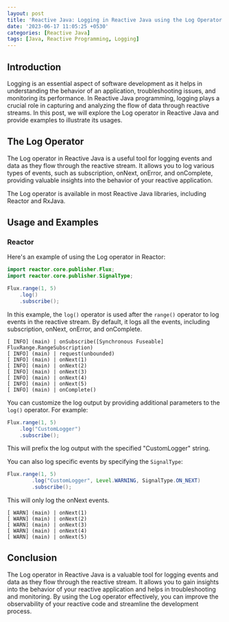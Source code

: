 ```yaml
---
layout: post
title: 'Reactive Java: Logging in Reactive Java using the Log Operator'
date: '2023-06-17 11:05:25 +0530'
categories: [Reactive Java]
tags: [Java, Reactive Programming, Logging]
---
```

## Introduction

Logging is an essential aspect of software development as it helps in understanding the behavior of an application, troubleshooting issues, and monitoring its performance. In Reactive Java programming, logging plays a crucial role in capturing and analyzing the flow of data through reactive streams. In this post, we will explore the Log operator in Reactive Java and provide examples to illustrate its usages.

## The Log Operator

The Log operator in Reactive Java is a useful tool for logging events and data as they flow through the reactive stream. It allows you to log various types of events, such as subscription, onNext, onError, and onComplete, providing valuable insights into the behavior of your reactive application.

The Log operator is available in most Reactive Java libraries, including Reactor and RxJava.

## Usage and Examples

### Reactor

Here's an example of using the Log operator in Reactor:

```java
import reactor.core.publisher.Flux;
import reactor.core.publisher.SignalType;

Flux.range(1, 5)
    .log()
    .subscribe();
```

In this example, the `log()` operator is used after the `range()` operator to log events in the reactive stream. By default, it logs all the events, including subscription, onNext, onError, and onComplete.

```
[ INFO] (main) | onSubscribe([Synchronous Fuseable] FluxRange.RangeSubscription)
[ INFO] (main) | request(unbounded)
[ INFO] (main) | onNext(1)
[ INFO] (main) | onNext(2)
[ INFO] (main) | onNext(3)
[ INFO] (main) | onNext(4)
[ INFO] (main) | onNext(5)
[ INFO] (main) | onComplete()
```

You can customize the log output by providing additional parameters to the `log()` operator. For example:

```java
Flux.range(1, 5)
    .log("CustomLogger")
    .subscribe();
```

This will prefix the log output with the specified "CustomLogger" string.

You can also log specific events by specifying the `SignalType`:

```java
Flux.range(1, 5)
        .log("CustomLogger", Level.WARNING, SignalType.ON_NEXT)
        .subscribe();
```

This will only log the onNext events.

```
[ WARN] (main) | onNext(1)
[ WARN] (main) | onNext(2)
[ WARN] (main) | onNext(3)
[ WARN] (main) | onNext(4)
[ WARN] (main) | onNext(5)
```
## Conclusion

The Log operator in Reactive Java is a valuable tool for logging events and data as they flow through the reactive stream. It allows you to gain insights into the behavior of your reactive application and helps in troubleshooting and monitoring. By using the Log operator effectively, you can improve the observability of your reactive code and streamline the development process.